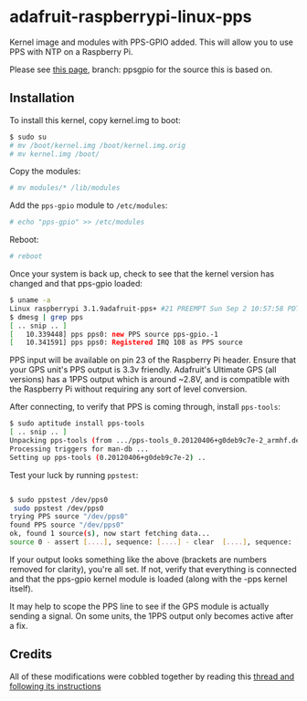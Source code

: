 # adafruit-raspberrypi-linux-pps

Kernel image and modules with PPS-GPIO added. This will allow you to use PPS with NTP on a Raspberry Pi.

Please see [this page](https://github.com/davidk/adafruit-raspberrypi-linux), branch: ppsgpio for the source this is based on.

## Installation

To install this kernel, copy kernel.img to boot:

```bash
$ sudo su
# mv /boot/kernel.img /boot/kernel.img.orig
# mv kernel.img /boot/
```

Copy the modules:

```bash
# mv modules/* /lib/modules
```

Add the `pps-gpio` module to `/etc/modules`:

```bash
# echo "pps-gpio" >> /etc/modules
```

Reboot:

```bash
# reboot
```

Once your system is back up, check to see that the kernel version has changed and that pps-gpio loaded:

```bash
$ uname -a
Linux raspberrypi 3.1.9adafruit-pps+ #21 PREEMPT Sun Sep 2 10:57:58 PDT 2012 armv6l GNU/Linux
$ dmesg | grep pps
[ .. snip .. ]
[   10.339448] pps pps0: new PPS source pps-gpio.-1
[   10.341591] pps pps0: Registered IRQ 108 as PPS source
```

PPS input will be available on pin 23 of the Raspberry Pi header. Ensure that your GPS unit's PPS output is 3.3v 
friendly. Adafruit's Ultimate GPS (all versions) has a 1PPS output which is around ~2.8V, and is compatible with
the Raspberry Pi without requiring any sort of level conversion.

After connecting, to verify that PPS is coming through, install `pps-tools`:

```bash
$ sudo aptitude install pps-tools
[ .. snip .. ]
Unpacking pps-tools (from .../pps-tools_0.20120406+g0deb9c7e-2_armhf.deb) ...
Processing triggers for man-db ...
Setting up pps-tools (0.20120406+g0deb9c7e-2) ..
```
Test your luck by running `ppstest`:

```bash

$ sudo ppstest /dev/pps0
 sudo ppstest /dev/pps0
trying PPS source "/dev/pps0"
found PPS source "/dev/pps0"
ok, found 1 source(s), now start fetching data...
source 0 - assert [....], sequence: [....] - clear  [....], sequence: [....]

```

If your output looks something like the above (brackets are numbers removed for clarity), you're all set. If not, 
verify that everything is connected and that the pps-gpio kernel module is loaded (along with the -pps kernel itself).

It may help to scope the PPS line to see if the GPS module is actually sending a signal. On some units, the 1PPS
output only becomes active after a fix.

## Credits
All of these modifications were cobbled together by reading this [thread and following its instructions](http://www.raspberrypi.org/phpBB3/viewtopic.php?f=9&t=1970)
